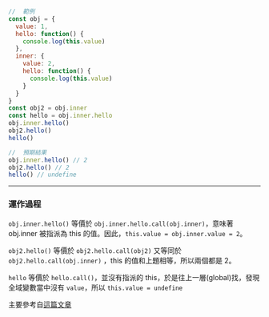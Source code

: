```javascript
//  範例
const obj = {
  value: 1,
  hello: function() {
    console.log(this.value)
  },
  inner: {
    value: 2,
    hello: function() {
      console.log(this.value)
    }
  }
}
const obj2 = obj.inner
const hello = obj.inner.hello
obj.inner.hello()
obj2.hello()
hello()

//  預期結果
obj.inner.hello() // 2
obj2.hello() // 2
hello() // undefine
```

---

### 運作過程
`obj.inner.hello()` 等價於 `obj.inner.hello.call(obj.inner)`，意味著 obj.inner 被指派為 this 的值。因此，`this.value = obj.inner.value = 2`。

`obj2.hello()` 等價於 `obj2.hello.call(obj2)` 又等同於 `obj2.hello.call(obj.inner)` ，this 的值和上題相等，所以兩個都是 2。

`hello` 等價於 `hello.call()`，並沒有指派的 this，於是往上一層(global)找，發現全域變數當中沒有 `value`，所以 `this.value = undefine`

主要參考自[這篇文章](https://zhuanlan.zhihu.com/p/23804247)
